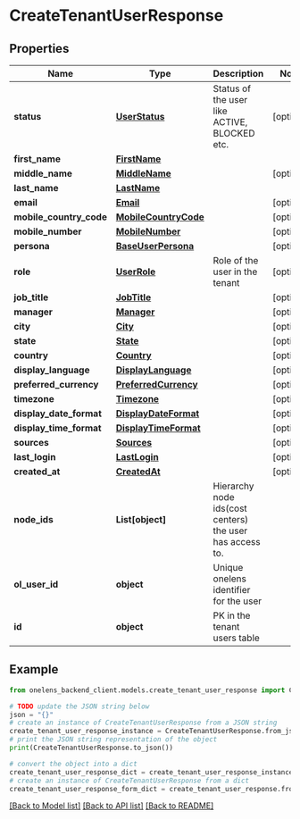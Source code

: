# CreateTenantUserResponse


## Properties

Name | Type | Description | Notes
------------ | ------------- | ------------- | -------------
**status** | [**UserStatus**](UserStatus.md) | Status of the user like ACTIVE, BLOCKED etc. | [optional] 
**first_name** | [**FirstName**](FirstName.md) |  | 
**middle_name** | [**MiddleName**](MiddleName.md) |  | [optional] 
**last_name** | [**LastName**](LastName.md) |  | 
**email** | [**Email**](Email.md) |  | [optional] 
**mobile_country_code** | [**MobileCountryCode**](MobileCountryCode.md) |  | [optional] 
**mobile_number** | [**MobileNumber**](MobileNumber.md) |  | [optional] 
**persona** | [**BaseUserPersona**](BaseUserPersona.md) |  | [optional] 
**role** | [**UserRole**](UserRole.md) | Role of the user in the tenant | [optional] 
**job_title** | [**JobTitle**](JobTitle.md) |  | [optional] 
**manager** | [**Manager**](Manager.md) |  | [optional] 
**city** | [**City**](City.md) |  | [optional] 
**state** | [**State**](State.md) |  | [optional] 
**country** | [**Country**](Country.md) |  | [optional] 
**display_language** | [**DisplayLanguage**](DisplayLanguage.md) |  | [optional] 
**preferred_currency** | [**PreferredCurrency**](PreferredCurrency.md) |  | [optional] 
**timezone** | [**Timezone**](Timezone.md) |  | [optional] 
**display_date_format** | [**DisplayDateFormat**](DisplayDateFormat.md) |  | [optional] 
**display_time_format** | [**DisplayTimeFormat**](DisplayTimeFormat.md) |  | [optional] 
**sources** | [**Sources**](Sources.md) |  | [optional] 
**last_login** | [**LastLogin**](LastLogin.md) |  | [optional] 
**created_at** | [**CreatedAt**](CreatedAt.md) |  | [optional] 
**node_ids** | **List[object]** | Hierarchy node ids(cost centers) the user has access to. | 
**ol_user_id** | **object** | Unique onelens identifier for the user | 
**id** | **object** | PK in the tenant users table | 

## Example

```python
from onelens_backend_client.models.create_tenant_user_response import CreateTenantUserResponse

# TODO update the JSON string below
json = "{}"
# create an instance of CreateTenantUserResponse from a JSON string
create_tenant_user_response_instance = CreateTenantUserResponse.from_json(json)
# print the JSON string representation of the object
print(CreateTenantUserResponse.to_json())

# convert the object into a dict
create_tenant_user_response_dict = create_tenant_user_response_instance.to_dict()
# create an instance of CreateTenantUserResponse from a dict
create_tenant_user_response_form_dict = create_tenant_user_response.from_dict(create_tenant_user_response_dict)
```
[[Back to Model list]](../README.md#documentation-for-models) [[Back to API list]](../README.md#documentation-for-api-endpoints) [[Back to README]](../README.md)


